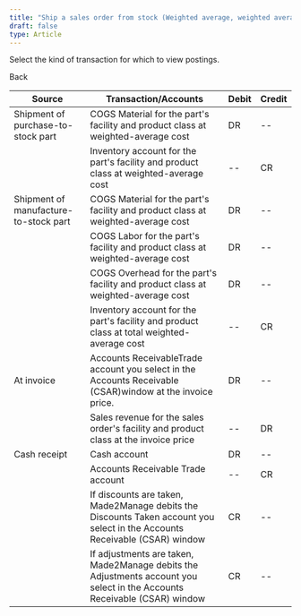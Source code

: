 ```yaml
---
title: "Ship a sales order from stock (Weighted average, weighted average, non-component or Shipping)"
draft: false
type: Article
---
```


Select the kind of transaction for which to view postings. 

Back

| Source                                | Transaction/Accounts                                                                                                       | Debit | Credit |
|---------------------------------------|----------------------------------------------------------------------------------------------------------------------------|-------|--------|
| Shipment of purchase-to-stock part    | COGS Material for the part's facility and product class at weighted-average cost                                           | DR    | --     |
|                                       | Inventory account for the part's facility and product class at weighted-average cost                                       | --    | CR     |
| Shipment of manufacture-to-stock part | COGS Material for the part's facility and product class at weighted-average cost                                           | DR    | --     |
|                                       | COGS Labor for the part's facility and product class at weighted-average cost                                              | DR    | --     |
|                                       | COGS Overhead for the part's facility and product class at weighted-average cost                                           | DR    | --     |
|                                       | Inventory account for the part's facility and product class at total weighted-average cost                                 | --    | CR     |
| At invoice                            | Accounts ReceivableTrade account you select in the Accounts Receivable (CSAR)window at the invoice price.                  | DR    | --     |
|                                       | Sales revenue for the sales order's facility and product class at the invoice price                                        | --    | DR     |
| Cash receipt                          | Cash account                                                                                                               | DR    | --     |
|                                       | Accounts Receivable Trade account                                                                                          | --    | CR     |
|                                       | If discounts are taken, Made2Manage debits the Discounts Taken account you select in the Accounts Receivable (CSAR) window | CR    | --     |
|                                       | If adjustments are taken, Made2Manage debits the Adjustments account you select in the Accounts Receivable (CSAR) window   | CR    | --     |